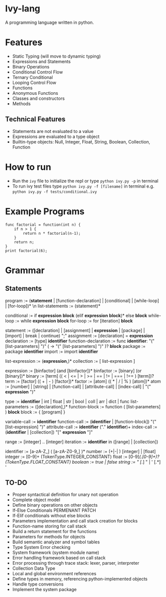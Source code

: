 # Ivy-lang
A programming language written in python.

# Features
* Static Typing (will move to dynamic typing)
* Expressions and Statements
* Binary Operations
* Conditional Control Flow
* Ternary Conditional
* Looping Control Flow
* Functions
* Anonymous Functions
* Classes and constructors
* Methods

## Technical Features
* Statements are not evaluated to a value
* Expressions are evaluated to a type object
* Builtin-type objects: Null, Integer, Float, String, Boolean, Collection, Function

# How to run
* Run the `ivy` file to initialize the repl or type `python ivy.py -p` in terminal
* To run ivy test files type `python ivy.py -f [filename]` in terminal
e.g. `python ivy.py -f tests/conditional.ivy`

# Example Programs
```
func factorial = function(int n) {
    if n > 1 {
        return n * factorial(n-1);
    }
    return n;
}
print factorial(6);
```

# Grammar
## Statements
program := (__statement__ | [function-declaration] | [conditional] | [while-loop] | [for-loop])* \n
list-statements := (statement)*

conditional := if __expression__ __block__ (elif __expression__ __block__)* else __block__
while-loop := while __expression__ __block__
for-loop := for [iteration] __block__

statement := ([declaration] | [assignment] | __expression__ | [package] | [import] | break | continue) ";"
assignment := [declaration] = __expression__
declaration := [type] __identifier__
function-declaration := func __identifier__: "(" [list-parameters] ")" ( -> "(" [list-parameters] ")" )? __block__
package := package __identifier__
import := import __identifier__

list-expression := (__expression__,)*
collection := [ list-expression ]

expression := [binfactor] (and [binfactor])*
binfactor := [binary] (or [binary])*
binary := [term] (( < | <= | > | >= | == | != | === | !== ) [term])?
term := [factor] (( + | - ) [factor])*
factor := [atom] (( * | / | % ) [atom])*
atom := [number] | [string] | [function-call] | [attribute-call] | [index-call] | "(" __expression__ ")"

type := __identifier__ | int | float | str | bool | coll | arr | dict | func
list-parameters := ([declaration],)*
function-block := function ( [list-parameters] ) __block__
block := { [program] }

variable-call := __identifier__
function-call := (__identifier__ | [function-block]) "(" [list-expression] ")"
attribute-call := __identifier__ ("." __identifier__)+
index-call := (__identifier__ | [collection]) "[" __expression__ "]"

range := [integer] .. [integer]
iteration := __identifier__ in ([range] | [collection])

identifier := [a-zA-Z_] ( [a-zA-Z0-9_] )*
number := (+|-| ) [integer] | [float]
integer := [0-9]+ (TokenType.INTEGER_CONSTANT)
float := [0-9]*(.[0-9]+)? (TokenType.FLOAT_CONSTANT)
boolean := true | false
string := " [.*] " | ' [.*] '

## TO-DO
- Proper syntactical definition for unary not operation
- Complete object model
- Define binary operations on other objects
- If-Else Conditionals PERMENANT PATCH
- If-Elif conditionals without else blocks
- Parameters implementation and call stack creation for blocks
- Function-name storing for call stack
- Build a return statement for the functions
- Parameters for methods for objects
- Build semantic analyzer and symbol tables
- Type System Error checking
- System framework (system module name)
- Error handling framework based on call stack
- Error processing through trace stack: lexer, parser, interpreter
- Collection Data Type
- Local and global environment references
- Define types in memory, referencing python-implemented objects
- Handle type conversions
- Implement the system package
